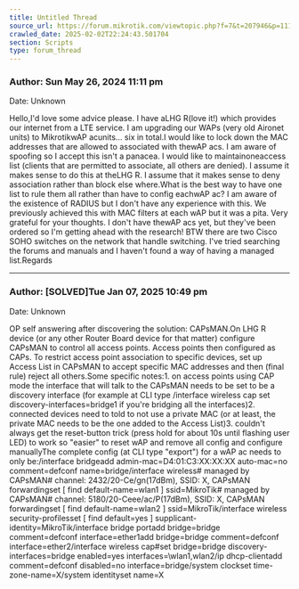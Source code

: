 ```yaml
---
title: Untitled Thread
source_url: https://forum.mikrotik.com/viewtopic.php?f=7&t=207946&p=1118048#p1118048
crawled_date: 2025-02-02T22:24:43.501704
section: Scripts
type: forum_thread
---
```


### Author: Sun May 26, 2024 11:11 pm
Date: Unknown

Hello,I'd love some advice please. I have aLHG R(love it!) which provides our internet from a LTE service. I am upgrading our WAPs (very old Aironet units) to MikrotikwAP acunits... six in total.I would like to lock down the MAC addresses that are allowed to associated with thewAP acs. I am aware of spoofing so I accept this isn't a panacea. I would like to maintainoneaccess list (clients that are permitted to associate, all others are denied). I assume it makes sense to do this at theLHG R. I assume that it makes sense to deny association rather than block else where.What is the best way to have one list to rule them all rather than have to config eachwAP ac? I am aware of the existence of RADIUS but I don't have any experience with this. We previously achieved this with MAC filters at each wAP but it was a pita. Very grateful for your thoughts. I don't have thewAP acs yet, but they've been ordered so I'm getting ahead with the research! BTW there are two Cisco SOHO switches on the network that handle switching. I've tried searching the forums and manuals and I haven't found a way of having a managed list.Regards


---
### Author: [SOLVED]Tue Jan 07, 2025 10:49 pm
Date: Unknown

OP self answering after discovering the solution: CAPsMAN.On LHG R device (or any other Router Board device for that matter) configure CAPsMAN to control all access points. Access points then configured as CAPs. To restrict access point association to specific devices, set up Access List in CAPsMAN to accept specific MAC addresses and then (final rule) reject all others.Some specific notes:1. on access points using CAP mode the interface that will talk to the CAPsMAN needs to be set to be a discovery interface (for example at CLI type /interface wireless cap set discovery-interfaces=bridge1 if you're bridging all the interfaces)2. connected devices need to told to not use a private MAC (or at least, the private MAC needs to be the one added to the Access List)3. couldn't always get the reset-button trick (press hold for about 10s until flashing user LED) to work so "easier" to reset wAP and remove all config and configure manuallyThe complete config (at CLI type "export") for a wAP ac needs to only be:/interface bridgeadd admin-mac=D4:01:C3:XX:XX:XX auto-mac=no comment=defconf name=bridge/interface wireless# managed by CAPsMAN# channel: 2432/20-Ce/gn(17dBm), SSID: X, CAPsMAN forwardingset [ find default-name=wlan1 ] ssid=MikroTik# managed by CAPsMAN# channel: 5180/20-Ceee/ac/P(17dBm), SSID: X, CAPsMAN forwardingset [ find default-name=wlan2 ] ssid=MikroTik/interface wireless security-profilesset [ find default=yes ] supplicant-identity=MikroTik/interface bridge portadd bridge=bridge comment=defconf interface=ether1add bridge=bridge comment=defconf interface=ether2/interface wireless cap#set bridge=bridge discovery-interfaces=bridge enabled=yes interfaces=\wlan1,wlan2/ip dhcp-clientadd comment=defconf disabled=no interface=bridge/system clockset time-zone-name=X/system identityset name=X

